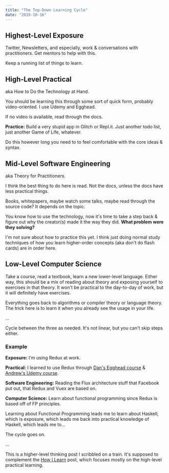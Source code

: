 ```yaml
---
title: "The Top-Down Learning Cycle"
date: "2019-10-16"
---
```


## Highest-Level Exposure

Twitter, Newsletters, and especially, work & conversations with practitioners. Get mentors to help with this.

Keep a running list of things to learn.

## High-Level Practical

aka How to Do the Technology at Hand.

You should be learning this through some sort of quick form, probably video-oriented. I use Udemy and Egghead.

If no video is available, read through the docs.

**Practice:** Build a very stupid app in Glitch or Repl.it. Just another todo list, just another Game of Life, whatever.

Do this however long you need to to feel comfortable with the core ideas & syntax.

## Mid-Level Software Engineering

aka Theory for Practitioners.

I think the best thing to do here is read. Not the docs, unless the docs have less practical things.

Books, whitepapers, maybe watch some talks, maybe read through the source code? It depends on the topic.

You know how to use the technology, now it's time to take a step back & figure out why the creator(s) made it the way they did. **What problem were they solving?**

I'm not sure about how to practice this yet. I think just doing normal study techniques of how you learn higher-order concepts (aka don't do flash cards) are in order here.

## Low-Level Computer Science

Take a course, read a textbook, learn a new lower-level language. Either way, this should be a mix of reading about theory and exposing yourself to exercises in that theory. It won't be practical to the day-to-day of work, but it will definitely have exercises.

Everything goes back to algorithms or compiler theory or language theory. The trick here is to learn it when you already see the usage in your life.

...

Cycle between the three as needed. It's not linear, but you can't skip steps either.

### Example

**Exposure:** I'm using Redux at work.

**Practical:** I learned to use Redux through [Dan's Egghead course](https://egghead.io/courses/getting-started-with-redux) & [Andrew's Udemy course](https://www.udemy.com/course/react-2nd-edition/).

**Software Engineering:** Reading the Flux architecture stuff that Facebook put out, that Redux and Vuex are based on.

**Computer Science:** Learn about functional programming since Redux is based off of FP principles.

Learning about Functional Programming leads me to learn about Haskell, which is exposure, which leads me back into practical knowledge of Haskell, which leads me to...

The cycle goes on.

...

This is a higher-level thinking post I scribbled on a train. It's supposed to complement the [How I Learn](https://radhika.dev/how-i-learn/) post, which focuses mostly on the high-level practical learning.
